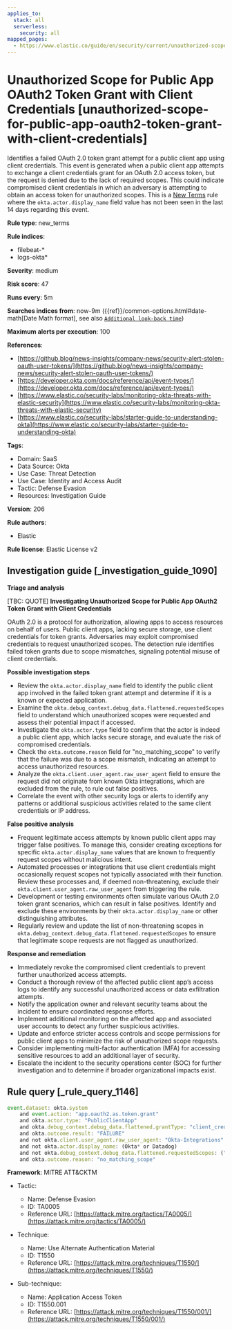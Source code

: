 ```yaml
---
applies_to:
  stack: all
  serverless:
    security: all
mapped_pages:
  - https://www.elastic.co/guide/en/security/current/unauthorized-scope-for-public-app-oauth2-token-grant-with-client-credentials.html
---
```


# Unauthorized Scope for Public App OAuth2 Token Grant with Client Credentials [unauthorized-scope-for-public-app-oauth2-token-grant-with-client-credentials]

Identifies a failed OAuth 2.0 token grant attempt for a public client app using client credentials. This event is generated when a public client app attempts to exchange a client credentials grant for an OAuth 2.0 access token, but the request is denied due to the lack of required scopes. This could indicate compromised client credentials in which an adversary is attempting to obtain an access token for unauthorized scopes. This is a [New Terms](docs-content://solutions/security/detect-and-alert/create-detection-rule.md#create-new-terms-rule) rule where the `okta.actor.display_name` field value has not been seen in the last 14 days regarding this event.

**Rule type**: new_terms

**Rule indices**:

* filebeat-*
* logs-okta*

**Severity**: medium

**Risk score**: 47

**Runs every**: 5m

**Searches indices from**: now-9m ({{ref}}/common-options.html#date-math[Date Math format], see also [`Additional look-back time`](docs-content://solutions/security/detect-and-alert/create-detection-rule.md#rule-schedule))

**Maximum alerts per execution**: 100

**References**:

* [https://github.blog/news-insights/company-news/security-alert-stolen-oauth-user-tokens/](https://github.blog/news-insights/company-news/security-alert-stolen-oauth-user-tokens/)
* [https://developer.okta.com/docs/reference/api/event-types/](https://developer.okta.com/docs/reference/api/event-types/)
* [https://www.elastic.co/security-labs/monitoring-okta-threats-with-elastic-security](https://www.elastic.co/security-labs/monitoring-okta-threats-with-elastic-security)
* [https://www.elastic.co/security-labs/starter-guide-to-understanding-okta](https://www.elastic.co/security-labs/starter-guide-to-understanding-okta)

**Tags**:

* Domain: SaaS
* Data Source: Okta
* Use Case: Threat Detection
* Use Case: Identity and Access Audit
* Tactic: Defense Evasion
* Resources: Investigation Guide

**Version**: 206

**Rule authors**:

* Elastic

**Rule license**: Elastic License v2

## Investigation guide [_investigation_guide_1090]

**Triage and analysis**

[TBC: QUOTE]
**Investigating Unauthorized Scope for Public App OAuth2 Token Grant with Client Credentials**

OAuth 2.0 is a protocol for authorization, allowing apps to access resources on behalf of users. Public client apps, lacking secure storage, use client credentials for token grants. Adversaries may exploit compromised credentials to request unauthorized scopes. The detection rule identifies failed token grants due to scope mismatches, signaling potential misuse of client credentials.

**Possible investigation steps**

* Review the `okta.actor.display_name` field to identify the public client app involved in the failed token grant attempt and determine if it is a known or expected application.
* Examine the `okta.debug_context.debug_data.flattened.requestedScopes` field to understand which unauthorized scopes were requested and assess their potential impact if accessed.
* Investigate the `okta.actor.type` field to confirm that the actor is indeed a public client app, which lacks secure storage, and evaluate the risk of compromised credentials.
* Check the `okta.outcome.reason` field for "no_matching_scope" to verify that the failure was due to a scope mismatch, indicating an attempt to access unauthorized resources.
* Analyze the `okta.client.user_agent.raw_user_agent` field to ensure the request did not originate from known Okta integrations, which are excluded from the rule, to rule out false positives.
* Correlate the event with other security logs or alerts to identify any patterns or additional suspicious activities related to the same client credentials or IP address.

**False positive analysis**

* Frequent legitimate access attempts by known public client apps may trigger false positives. To manage this, consider creating exceptions for specific `okta.actor.display_name` values that are known to frequently request scopes without malicious intent.
* Automated processes or integrations that use client credentials might occasionally request scopes not typically associated with their function. Review these processes and, if deemed non-threatening, exclude their `okta.client.user_agent.raw_user_agent` from triggering the rule.
* Development or testing environments often simulate various OAuth 2.0 token grant scenarios, which can result in false positives. Identify and exclude these environments by their `okta.actor.display_name` or other distinguishing attributes.
* Regularly review and update the list of non-threatening scopes in `okta.debug_context.debug_data.flattened.requestedScopes` to ensure that legitimate scope requests are not flagged as unauthorized.

**Response and remediation**

* Immediately revoke the compromised client credentials to prevent further unauthorized access attempts.
* Conduct a thorough review of the affected public client app’s access logs to identify any successful unauthorized access or data exfiltration attempts.
* Notify the application owner and relevant security teams about the incident to ensure coordinated response efforts.
* Implement additional monitoring on the affected app and associated user accounts to detect any further suspicious activities.
* Update and enforce stricter access controls and scope permissions for public client apps to minimize the risk of unauthorized scope requests.
* Consider implementing multi-factor authentication (MFA) for accessing sensitive resources to add an additional layer of security.
* Escalate the incident to the security operations center (SOC) for further investigation and to determine if broader organizational impacts exist.


## Rule query [_rule_query_1146]

```js
event.dataset: okta.system
    and event.action: "app.oauth2.as.token.grant"
    and okta.actor.type: "PublicClientApp"
    and okta.debug_context.debug_data.flattened.grantType: "client_credentials"
    and okta.outcome.result: "FAILURE"
    and not okta.client.user_agent.raw_user_agent: "Okta-Integrations"
    and not okta.actor.display_name: (Okta* or Datadog)
    and not okta.debug_context.debug_data.flattened.requestedScopes: ("okta.logs.read" or "okta.eventHooks.read" or "okta.inlineHooks.read")
    and okta.outcome.reason: "no_matching_scope"
```

**Framework**: MITRE ATT&CKTM

* Tactic:

    * Name: Defense Evasion
    * ID: TA0005
    * Reference URL: [https://attack.mitre.org/tactics/TA0005/](https://attack.mitre.org/tactics/TA0005/)

* Technique:

    * Name: Use Alternate Authentication Material
    * ID: T1550
    * Reference URL: [https://attack.mitre.org/techniques/T1550/](https://attack.mitre.org/techniques/T1550/)

* Sub-technique:

    * Name: Application Access Token
    * ID: T1550.001
    * Reference URL: [https://attack.mitre.org/techniques/T1550/001/](https://attack.mitre.org/techniques/T1550/001/)



